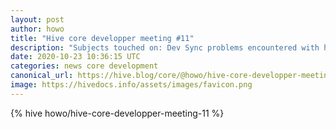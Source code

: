 ```yaml
---
layout: post
author: howo
title: "Hive core developper meeting #11"
description: "Subjects touched on: Dev Sync problems encountered with hivemind pending issues ..."
date: 2020-10-23 10:36:15 UTC
categories: news core development
canonical_url: https://hive.blog/core/@howo/hive-core-developper-meeting-11
image: https://hivedocs.info/assets/images/favicon.png
---
```

{% hive howo/hive-core-developper-meeting-11 %}
